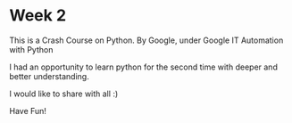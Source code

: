 # Week 2

This is a Crash Course on Python. By Google, under Google IT Automation with Python

I had an opportunity to learn python for the second time with deeper and better understanding.

I would like to share with all :)

Have Fun!

